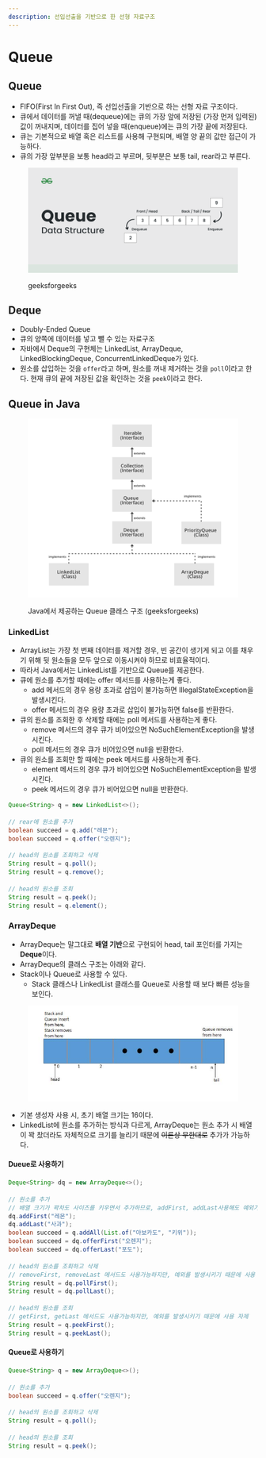 ```yaml
---
description: 선입선출을 기반으로 한 선형 자료구조
---
```


# Queue

## Queue

* FIFO(First In First Out), 즉 선입선출을 기반으로 하는 선형 자료 구조이다.
* 큐에서 데이터를 꺼낼 때(dequeue)에는 큐의 가장 앞에 저장된 (가장 먼저 입력된) 값이 꺼내지며, 데이터를 집어 넣을 때(enqueue)에는 큐의 가장 끝에 저장된다.
* 큐는 기본적으로 배열 혹은 리스트를 사용해 구현되며, 배열 양 끝의 값만 접근이 가능하다.
* 큐의 가장 앞부분을 보통 head라고 부르며, 뒷부분은 보통 tail, rear라고 부른다.

<figure><img src="../../.gitbook/assets/image (145).png" alt=""><figcaption><p>geeksforgeeks</p></figcaption></figure>

## Deque

* Doubly-Ended Queue
* 큐의 양쪽에 데이터를 넣고 뺄 수 있는 자료구조
* 자바에서 Deque의 구현체는 LinkedList, ArrayDeque, LinkedBlockingDeque, ConcurrentLinkedDeque가 있다.
* 원소를 삽입하는 것을 `offer`라고 하며, 원소를 꺼내 제거하는 것을 `poll`이라고 한다. 현재 큐의 끝에 저장된 값을 확인하는 것을 `peek`이라고 한다.

## Queue in Java

<figure><img src="../../.gitbook/assets/image (150).png" alt=""><figcaption><p>Java에서 제공하는 Queue 클래스 구조 (geeksforgeeks)</p></figcaption></figure>

### LinkedList

* ArrayList는 가장 첫 번째 데이터를 제거할 경우, 빈 공간이 생기게 되고 이를 채우기 위해 뒷 원소들을 모두 앞으로 이동시켜야 하므로 비효율적이다.
* 따라서 Java에서는 LinkedList를 기반으로 Queue를 제공한다.
* 큐에 원소를 추가할 때에는 offer 메서드를 사용하는게 좋다.
  * add 메서드의 경우 용량 초과로 삽입이 불가능하면 IllegalStateException을 발생시킨다.
  * offer 메서드의 경우 용량 초과로 삽입이 불가능하면 false를 반환한다.
* 큐의 원소를 조회한 후 삭제할 때에는 poll 메서드를 사용하는게 좋다.
  * remove 메서드의 경우 큐가 비어있으면 NoSuchElementException을 발생시킨다.
  * poll 메서드의 경우 큐가 비어있으면 null을 반환한다.
* 큐의 원소를 조회만 할 때에는 peek 메서드를 사용하는게 좋다.
  * element 메서드의 경우 큐가 비어있으면 NoSuchElementException을 발생시킨다.
  * peek 메서드의 경우 큐가 비어있으면 null을 반환한다.

```java
Queue<String> q = new LinkedList<>();

// rear에 원소를 추가
boolean succeed = q.add("레몬");
boolean succeed = q.offer("오렌지"); 

// head의 원소를 조회하고 삭제
String result = q.poll();
String result = q.remove();

// head의 원소를 조회
String result = q.peek();
String result = q.element();
```

### ArrayDeque

* ArrayDeque는 말그대로 **배열 기반**으로 구현되어 head, tail 포인터를 가지는 **Deque**이다.
* ArrayDeque의 클래스 구조는 아래와 같다.
* Stack이나 Queue로 사용할 수 있다.
  * Stack 클래스나 LinkedList 클래스를 Queue로 사용할 때 보다 빠른 성능을 보인다.

<figure><img src="../../.gitbook/assets/image (146).png" alt=""><figcaption></figcaption></figure>

* 기본 생성자 사용 시, 초기 배열 크기는 16이다.
* LinkedList에 원소를 추가하는 방식과 다르게, ArrayDeque는 원소 추가 시 배열이 꽉 찼더라도 자체적으로 크기를 늘리기 때문에 ~~이론상 무한대로~~ 추가가 가능하다.

#### Dueue로 사용하기

```java
Deque<String> dq = new ArrayDeque<>();

// 원소를 추가
// 배열 크기가 꽉차도 사이즈를 키우면서 추가하므로, addFirst, addLast사용해도 예외가 발생하지 않으므로 괜찮음
dq.addFirst("레몬");
dq.addLast("사과");
boolean succeed = q.addAll(List.of("아보카도", "키위"));
boolean succeed = dq.offerFirst("오렌지");
boolean succeed = dq.offerLast("포도"); 

// head의 원소를 조회하고 삭제
// removeFirst, removeLast 메서드도 사용가능하지만, 예외를 발생시키기 때문에 사용 자제
String result = dq.pollFirst();
String result = dq.pollLast();

// head의 원소를 조회
// getFirst, getLast 메서드도 사용가능하지만, 예외를 발생시키기 때문에 사용 자제
String result = q.peekFirst();
String result = q.peekLast();
```

#### Queue로 사용하기

```java
Queue<String> q = new ArrayDeque<>();

// 원소를 추가
boolean succeed = q.offer("오렌지");

// head의 원소를 조회하고 삭제
String result = q.poll();

// head의 원소를 조회
String result = q.peek();
```

